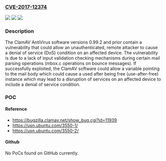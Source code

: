 ### [CVE-2017-12374](https://cve.mitre.org/cgi-bin/cvename.cgi?name=CVE-2017-12374)
![](https://img.shields.io/static/v1?label=Product&message=ClamAV%20AntiVirus%20software%20versions%200.99.2%20and%20prior&color=blue)
![](https://img.shields.io/static/v1?label=Version&message=n%2Fa&color=blue)
![](https://img.shields.io/static/v1?label=Vulnerability&message=use-after-free&color=brighgreen)

### Description

The ClamAV AntiVirus software versions 0.99.2 and prior contain a vulnerability that could allow an unauthenticated, remote attacker to cause a denial of service (DoS) condition on an affected device. The vulnerability is due to a lack of input validation checking mechanisms during certain mail parsing operations (mbox.c operations on bounce messages). If successfully exploited, the ClamAV software could allow a variable pointing to the mail body which could cause a used after being free (use-after-free) instance which may lead to a disruption of services on an affected device to include a denial of service condition.

### POC

#### Reference
- https://bugzilla.clamav.net/show_bug.cgi?id=11939
- https://usn.ubuntu.com/3550-1/
- https://usn.ubuntu.com/3550-2/

#### Github
No PoCs found on GitHub currently.

